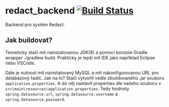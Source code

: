 # redact_backend [![Build Status](https://travis-ci.com/RSP-Falcon-9/redact_backend.svg?branch=master)](https://travis-ci.com/RSP-Falcon-9/redact_backend)
Backend pro systém Redact.

## Jak buildovat?
Teoreticky stačí mít nainstalovanou JDK(8) a pomocí konzole Gradle wrapper ./gradlew build.
Prakticky je lepší mít IDE jako například Eclipse nebo VSCode.

Dále je nutnost mít nainstalovaný MySQL a mít nakonfigurovanou URL pro databázový řadič.
Jak na to? Stačí vytvořit vedle zbuildovaného .jar souboru `application.properties`.
A do něj nastavit properties dle našeho souboru v `src\main\resources\application.properties`.
Tedy hodnoty `spring.datasource.url`, `spring.datasource.username` a `spring.datasource.password`.
